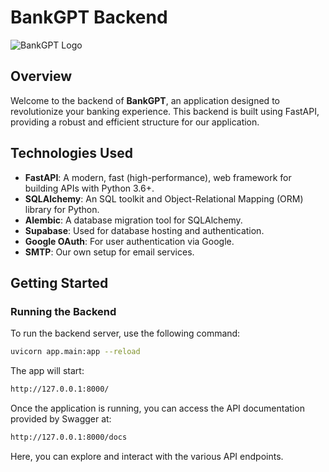 # BankGPT Backend

![BankGPT Logo](https://lvpvdtjsjkjcteniapit.supabase.co/storage/v1/object/public/statics/Bankgpt.png)

## Overview

Welcome to the backend of **BankGPT**, an application designed to revolutionize your banking experience. This backend is built using FastAPI, providing a robust and efficient structure for our application.

## Technologies Used

- **FastAPI**: A modern, fast (high-performance), web framework for building APIs with Python 3.6+.
- **SQLAlchemy**: An SQL toolkit and Object-Relational Mapping (ORM) library for Python.
- **Alembic**: A database migration tool for SQLAlchemy.
- **Supabase**: Used for database hosting and authentication.
- **Google OAuth**: For user authentication via Google.
- **SMTP**: Our own setup for email services.

## Getting Started

### Running the Backend

To run the backend server, use the following command:

```bash
uvicorn app.main:app --reload
```

The app will start:

```bash
http://127.0.0.1:8000/
```

Once the application is running, you can access the API documentation provided by Swagger at:

```bash
http://127.0.0.1:8000/docs
```

Here, you can explore and interact with the various API endpoints.